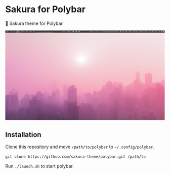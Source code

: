 # Sakura for Polybar
🌸 Sakura theme for Polybar

![screenshot](https://github.com/sakura-theme/polybar/blob/main/screenshot.png)

## Installation

Clone this repository and move `/path/to/polybar` to `~/.config/polybar`.

```
git clone https://github.com/sakura-theme/polybar.git /path/to
```

Run `./launch.sh` to start polybar.
